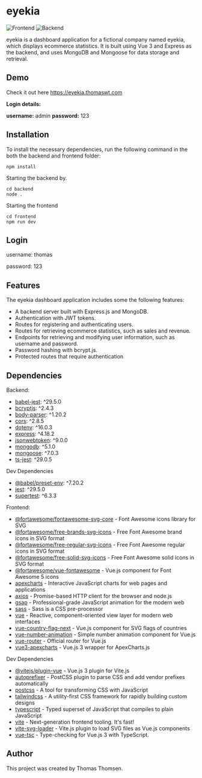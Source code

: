 # eyekia

![Frontend](https://github.com/ThomasWT/eyekia/actions/workflows/frontend.js.yml/badge.svg)
![Backend](https://github.com/ThomasWT/eyekia/actions/workflows/backend.js.yml/badge.svg)

eyekia is a dashboard application for a fictional company named eyekia, which displays ecommerce statistics. It is built using Vue 3 and Express as the backend, and uses MongoDB and Mongoose for data storage and retrieval.

## Demo

Check it out here https://eyekia.thomaswt.com

**Login details:**

**username:** admin
**password:** 123

## Installation

To install the necessary dependencies, run the following command in the both the backend and frontend folder:
```
npm install
```
Starting the backend by.
```
cd backend
node .
```

Starting the frontend
```
cd frontend
npm run dev
```

## Login

username: thomas

password: 123

## Features

The eyekia dashboard application includes some the following features:

- A backend server built with Express.js and MongoDB.
- Authentication with JWT tokens.
- Routes for registering and authenticating users.
- Routes for retrieving ecommerce statistics, such as sales and revenue.
- Endpoints for retrieving and modifying user information, such as username and password.
- Password hashing with bcrypt.js.
- Protected routes that require authentication

## Dependencies

Backend:

- [babel-jest](https://www.npmjs.com/package/babel-jest): ^29.5.0
- [bcryptjs](https://www.npmjs.com/package/bcryptjs): ^2.4.3
- [body-parser](https://www.npmjs.com/package/body-parser): ^1.20.2
- [cors](https://www.npmjs.com/package/cors): ^2.8.5
- [dotenv](https://www.npmjs.com/package/dotenv): ^16.0.3
- [express](https://www.npmjs.com/package/express): ^4.18.2
- [jsonwebtoken](https://www.npmjs.com/package/jsonwebtoken): ^9.0.0
- [mongodb](https://www.npmjs.com/package/mongodb): ^5.1.0
- [mongoose](https://www.npmjs.com/package/mongoose): ^7.0.3
- [ts-jest](https://www.npmjs.com/package/ts-jest): ^29.0.5

Dev Dependencies

- [@babel/preset-env](https://www.npmjs.com/package/@babel/preset-env): ^7.20.2
- [jest](https://www.npmjs.com/package/jest): ^29.5.0
- [supertest](https://www.npmjs.com/package/supertest): ^6.3.3

Frontend:
-   [@fortawesome/fontawesome-svg-core](https://www.npmjs.com/package/@fortawesome/fontawesome-svg-core) - Font Awesome icons library for SVG
-   [@fortawesome/free-brands-svg-icons](https://www.npmjs.com/package/@fortawesome/free-brands-svg-icons) - Free Font Awesome brand icons in SVG format
-   [@fortawesome/free-regular-svg-icons](https://www.npmjs.com/package/@fortawesome/free-regular-svg-icons) - Free Font Awesome regular icons in SVG format
-   [@fortawesome/free-solid-svg-icons](https://www.npmjs.com/package/@fortawesome/free-solid-svg-icons) - Free Font Awesome solid icons in SVG format
-   [@fortawesome/vue-fontawesome](https://www.npmjs.com/package/@fortawesome/vue-fontawesome) - Vue.js component for Font Awesome 5 icons
-   [apexcharts](https://www.npmjs.com/package/apexcharts) - Interactive JavaScript charts for web pages and applications
-   [axios](https://www.npmjs.com/package/axios) - Promise-based HTTP client for the browser and node.js
-   [gsap](https://www.npmjs.com/package/gsap) - Professional-grade JavaScript animation for the modern web
-   [sass](https://www.npmjs.com/package/sass) - Sass is a CSS pre-processor
-   [vue](https://www.npmjs.com/package/vue) - Reactive, component-oriented view layer for modern web interfaces
-   [vue-country-flag-next](https://www.npmjs.com/package/vue-country-flag-next) - Vue.js component for SVG flags of countries
-   [vue-number-animation](https://www.npmjs.com/package/vue-number-animation) - Simple number animation component for Vue.js
-   [vue-router](https://www.npmjs.com/package/vue-router) - Official router for Vue.js
-   [vue3-apexcharts](https://www.npmjs.com/package/vue3-apexcharts) - Vue.js 3 wrapper for ApexCharts.js

Dev Dependencies

-   [@vitejs/plugin-vue](https://www.npmjs.com/package/@vitejs/plugin-vue) - Vue.js 3 plugin for Vite.js
-   [autoprefixer](https://www.npmjs.com/package/autoprefixer) - PostCSS plugin to parse CSS and add vendor prefixes automatically
-   [postcss](https://www.npmjs.com/package/postcss) - A tool for transforming CSS with JavaScript
-   [tailwindcss](https://www.npmjs.com/package/tailwindcss) - A utility-first CSS framework for rapidly building custom designs
-   [typescript](https://www.npmjs.com/package/typescript) - Typed superset of JavaScript that compiles to plain JavaScript
-   [vite](https://www.npmjs.com/package/vite) - Next-generation frontend tooling. It's fast!
-   [vite-svg-loader](https://www.npmjs.com/package/vite-svg-loader) - Vite.js plugin to load SVG files as Vue.js components
-   [vue-tsc](https://www.npmjs.com/package/vue-tsc) - Type-checking for Vue.js 3 with TypeScript.

## Author

This project was created by Thomas Thomsen.
